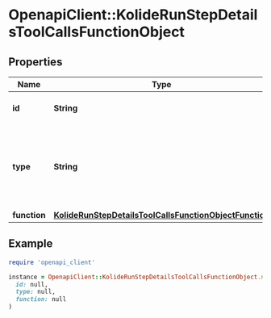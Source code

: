 # OpenapiClient::KolideRunStepDetailsToolCallsFunctionObject

## Properties

| Name | Type | Description | Notes |
| ---- | ---- | ----------- | ----- |
| **id** | **String** | The ID of the tool call object. |  |
| **type** | **String** | The type of tool call. This is always going to be &#x60;function&#x60; for this type of tool call. |  |
| **function** | [**KolideRunStepDetailsToolCallsFunctionObjectFunction**](KolideRunStepDetailsToolCallsFunctionObjectFunction.md) |  |  |

## Example

```ruby
require 'openapi_client'

instance = OpenapiClient::KolideRunStepDetailsToolCallsFunctionObject.new(
  id: null,
  type: null,
  function: null
)
```

